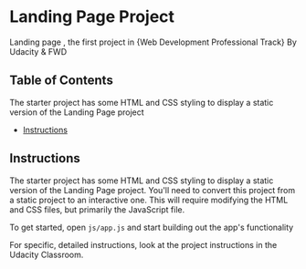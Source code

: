 # Landing Page Project

Landing page , the first project in {Web Development Professional Track} By Udacity & FWD

## Table of Contents

The starter project has some HTML and CSS styling to display a static version of the Landing Page project

* [Instructions](#instructions)

## Instructions

The starter project has some HTML and CSS styling to display a static version of the Landing Page project. You'll need to convert this project from a static project to an interactive one. This will require modifying the HTML and CSS files, but primarily the JavaScript file.

To get started, open `js/app.js` and start building out the app's functionality

For specific, detailed instructions, look at the project instructions in the Udacity Classroom.
